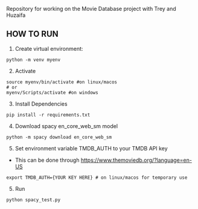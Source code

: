 Repository for working on the Movie Database project with Trey and Huzaifa

## HOW TO RUN 

1) Create virtual environment:
```
python -m venv myenv
```

2) Activate 
```
source myenv/bin/activate #on linux/macos
# or
myenv/Scripts/activate #on windows 
```

3) Install Dependencies 
```
pip install -r requirements.txt
```

4) Download spacy en_core_web_sm model 
```
python -m spacy download en_core_web_sm
```

5) Set environment variable TMDB_AUTH to your TMDB API key
+ This can be done through https://www.themoviedb.org/?language=en-US
```
export TMDB_AUTH={YOUR KEY HERE} # on linux/macos for temporary use
```

5) Run
```
python spacy_test.py
```

